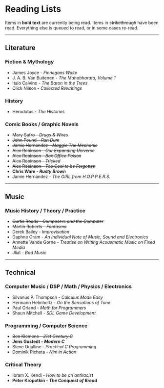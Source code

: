 # Reading Lists

Items in **bold text** are currently being read.
Items in <del>strikethrough</del> have been read.
Everything else is queued to read, or in some cases re-read.

<hr>

## Literature

### Fiction & Mythology

- James Joyce - _Finnegans Wake_
- J. A. B. Van Buitenen - _The Mahabharata, Volume 1_
- Italo Calvino - _The Baron in the Trees_
- Click Nilson - _Collected Rewritings_

### History

- Herodotus - _The Histories_

### Comic Books / Graphic Novels

- <del>Mary Safro - _Drugs & Wires_</del>
- <del>John Pound - _Ran Dum_</del>
- <del>Jamie Hernández - _Maggie The Mechanic_</del>
- <del>Alex Robinson - _Our Expanding Universe_</del>
- <del>Alex Robinson - _Box Office Poison_</del>
- <del>Alex Robinson - _Tricked_</del>
- <del>Alex Robinson - _Too Cool to be Forgotten_</del>
- **Chris Ware - _Rusty Brown_**
- Jamie Hernández - _The GIRL from H.O.P.P.E.R.S._

<hr>

## Music

### Music History / Theory / Practice

- <del>Curtis Roads - _Composers and the Computer_</del>
- <del>Martin Roberts - _Fantasma_</del>
- Derek Bailey - _Improvisation_
- Daphne Oram - _An Individual Note of Music, Sound and Electronics_
- Annette Vande Gorne - _Treatise on Writing Acousmatic Music on Fixed Media_
- Jliat - _Bad Music_

<hr>

## Technical

### Computer Music / DSP / Math / Physics / Electronics

- Silvanus P. Thompson - _Calculus Made Easy_
- Hermann Helmholtz - _On the Sensations of Tone_
- Paul Orland - _Math for Programmers_
- Shaun Mitchell - _SDL Game Development_

### Programming / Computer Science

- <del>Ben Klemens - _21st Century C_</del>
- **Jens Gustedt - _Modern C_**
- Steve Oualline - _Practical C Programming_
- Dominik Picheta - _Nim in Action_

### Critical Theory

- Ibram X. Kendi - _How to be an antiracist_
- **Peter Kropotkin - _The Conquest of Bread_**


